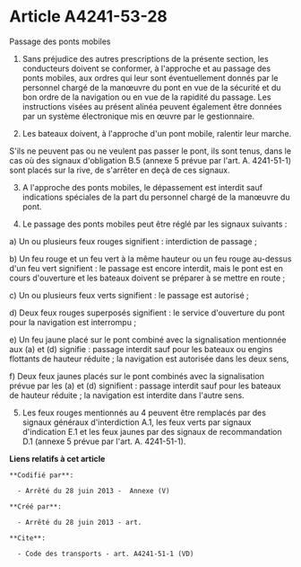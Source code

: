 # Article A4241-53-28

Passage des ponts mobiles 

1. Sans préjudice des autres prescriptions de la présente section, les conducteurs doivent se conformer, à l'approche et au
passage des ponts mobiles, aux ordres qui leur sont éventuellement donnés par le personnel chargé de la manœuvre du pont en
vue de la sécurité et du bon ordre de la navigation ou en vue de la rapidité du passage. Les instructions visées au présent
alinéa peuvent également être données par un système électronique mis en œuvre par le gestionnaire. 

2. Les bateaux doivent, à l'approche d'un pont mobile, ralentir leur marche. 

S'ils ne peuvent pas ou ne veulent pas passer le pont, ils sont tenus, dans le cas où des signaux d'obligation B.5 (annexe 5
prévue par l'art. A. 4241-51-1) sont placés sur la rive, de s'arrêter en deçà de ces signaux. 

3. A l'approche des ponts mobiles, le dépassement est interdit sauf indications spéciales de la part du personnel chargé de
la manœuvre du pont. 

4. Le passage des ponts mobiles peut être réglé par les signaux suivants : 

a) Un ou plusieurs feux rouges signifient : interdiction de passage ; 

b) Un feu rouge et un feu vert à la même hauteur ou un feu rouge au-dessus d'un feu vert signifient : le passage est encore
interdit, mais le pont est en cours d'ouverture et les bateaux doivent se préparer à se mettre en route ; 

c) Un ou plusieurs feux verts signifient : le passage est autorisé ; 

d) Deux feux rouges superposés signifient : le service d'ouverture du pont pour la navigation est interrompu ; 

e) Un feu jaune placé sur le pont combiné avec la signalisation mentionnée aux (a) et (d) signifie : passage interdit sauf
pour les bateaux ou engins flottants de hauteur réduite ; la navigation est autorisée dans les deux sens, 

f) Deux feux jaunes placés sur le pont combinés avec la signalisation prévue par les (a) et (d) signifient : passage interdit
sauf pour les bateaux de hauteur réduite ; la navigation est interdite dans l'autre sens. 

5. Les feux rouges mentionnés au 4 peuvent être remplacés par des signaux généraux d'interdiction A.1, les feux verts par
signaux d'indication E.1 et les feux jaunes par des signaux de recommandation D.1 (annexe 5 prévue par l'art. A. 4241-51-1).

**Liens relatifs à cet article**

	**Codifié par**:

	  - Arrêté du 28 juin 2013 -  Annexe (V)

	**Créé par**:

	  - Arrêté du 28 juin 2013 - art.

	**Cite**:

	  - Code des transports - art. A4241-51-1 (VD)
